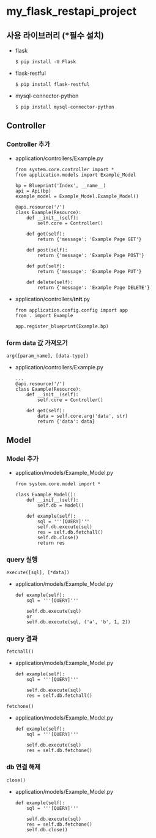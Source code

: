 # my_flask_restapi_project

## 사용 라이브러리 (*필수 설치)
* flask
  ```
  $ pip install -U Flask
  ```
* flask-restful
  ```
  $ pip install flask-restful
  ```
* mysql-connector-python
  ```
  $ pip install mysql-connector-python
  ```

## Controller
### Controller 추가
* application/controllers/Example.py
  ```
  from system.core.controller import *
  from application.models import Example_Model

  bp = Blueprint('Index', __name__)
  api = Api(bp)
  example_model = Example_Model.Example_Model()

  @api.resource('/')
  class Example(Resource):
      def __init__(self):
          self.core = Controller()

      def get(self):
          return {'message': 'Example Page GET'}

      def post(self):
          return {'message': 'Example Page POST'}

      def put(self):
          return {'message': 'Example Page PUT'}

      def delete(self):
          return {'message': 'Example Page DELETE'}
  ```
* application/controllers/__init__.py
  ```
  from application.config.config import app
  from . import Example

  app.register_blueprint(Example.bp)
  ```
### form data 값 가져오기
```
arg([param_name], [data-type])
```
* application/controllers/Example.py
  ```
  ...
  @api.resource('/')
  class Example(Resource):
      def __init__(self):
          self.core = Controller()

      def get(self):
          data = self.core.arg('data', str)
          return {'data': data}
  ```

## Model
### Model 추가
* application/models/Example_Model.py
  ```
  from system.core.model import *

  class Example_Model():
      def __init__(self):
          self.db = Model()

      def example(self):
          sql = '''[QUERY]'''
          self.db.execute(sql)
          res = self.db.fetchall()
          self.db.close()
          return res
  ```

### query 실행
```
execute([sql], [*data])
```
* application/models/Example_Model.py
  ```
  def example(self):
      sql = '''[QUERY]'''

      self.db.execute(sql)
      or
      self.db.execute(sql, ('a', 'b', 1, 2))
  ```
### query 결과
```
fetchall()
```
* application/models/Example_Model.py
  ```
  def example(self):
      sql = '''[QUERY]'''

      self.db.execute(sql)
      res = self.db.fetchall()
  ```
```
fetchone()
```
* application/models/Example_Model.py
  ```
  def example(self):
      sql = '''[QUERY]'''

      self.db.execute(sql)
      res = self.db.fetchone()
  ```
### db 연결 해제
```
close()
```
* application/models/Example_Model.py
  ```
  def example(self):
      sql = '''[QUERY]'''

      self.db.execute(sql)
      res = self.db.fetchone()
      self.db.close()
  ```